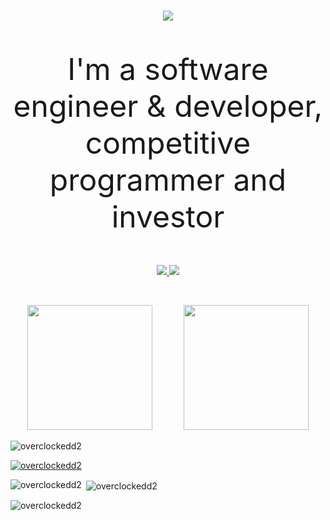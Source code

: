 <h1 align="center"><img src="https://images.cooltext.com/5674198.png"></h1>
<font size="40"><P align="center">I'm a software engineer & developer, competitive programmer and investor</P></font>

<p align="center">
  <a href="https://github.com/overclockedd2?tab=repositories&sort=stargazers">
    <img src="https://img.shields.io/github/stars/overclockedd2?label=TOTAL STARS&style=for-the-badge&color=faa356&labelColor=363e53"/>
  </a>
  <a href="https://github.com/overclockedd2?tab=followers">
    <img src="https://img.shields.io/github/followers/overclockedd2?style=for-the-badge&color=7ce38b&labelColor=363e53"/>
  </a>
</p>


<br />
<p align="center">
  <img height="200" src="https://github-readme-stats.vercel.app/api?username=BGP0&theme=tokyonight&show_icons=true" />
    
  <img height="200" style="margin-left: 3%;" src="https://github-readme-stats.vercel.app/api/top-langs/?username=BGP0&theme=tokyonight" />
</p>

<p align="left"> <img src="https://komarev.com/ghpvc/?username=overclockedd2&label=Profile%20views&color=0e75b6&style=flat" alt="overclockedd2" /> </p>
<p align="left"> <a href="https://github.com/ryo-ma/github-profile-trophy"><img src="https://github-profile-trophy.vercel.app/?username=overclockedd2" alt="overclockedd2" /></a> </p>
<p><img align="left" src="https://github-readme-stats.vercel.app/api/top-langs?username=overclockedd2&show_icons=true&locale=en&layout=compact" alt="overclockedd2" /></p>
<p>&nbsp;<img align="center" src="https://github-readme-stats.vercel.app/api?username=overclockedd2&show_icons=true&locale=en" alt="overclockedd2" /></p>
<p><img align="center" src="https://github-readme-streak-stats.herokuapp.com/?user=overclockedd2&" alt="overclockedd2" /></p>
